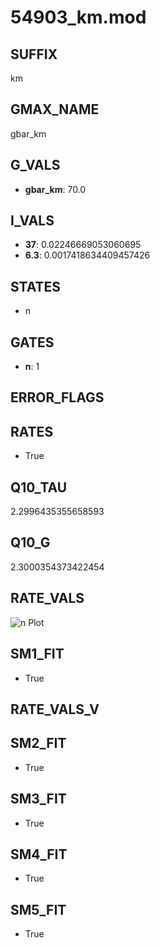 # 54903_km.mod

## SUFFIX

km

## GMAX_NAME

gbar_km

## G_VALS

- **gbar_km**: 70.0

## I_VALS

- **37**: 0.02246669053060695
- **6.3**: 0.0017418634409457426

## STATES

- n

## GATES

- **n**: 1

## ERROR_FLAGS


## RATES

- True

## Q10_TAU

2.2996435355658593

## Q10_G

2.3000354373422454

## RATE_VALS

![n Plot](/Users/pbozelos/Dropbox/icg-Chai-Panos/supermodels/output_markdown_files/K/54903_km.mod/images/n.png)

## SM1_FIT

- True

## RATE_VALS_V

## SM2_FIT

- True

## SM3_FIT

- True

## SM4_FIT

- True

## SM5_FIT

- True

